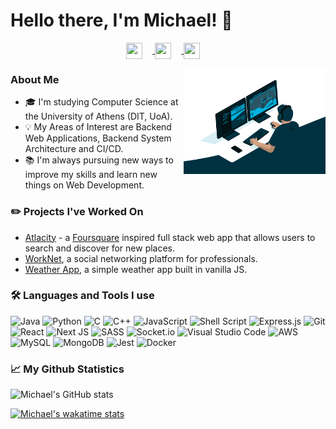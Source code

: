 # Hello there, I'm Michael! :wave:

<p align='center'>
<a href='https://twitter.com/michael_vks' target='_blank'> <img align='center' height="26" style='margin-right: 16px;' width="26" style='margin-right: 16px;'  src="https://cdn.jsdelivr.net/npm/simple-icons@v5/icons/twitter.svg" />
</a>
<a href='https://www.linkedin.com/in/michaelvolakis/' target='_blank'><img align='center' height="26" style='margin-right: 16px;' width="26" style='margin-right: 16px;'  src="https://cdn.jsdelivr.net/npm/simple-icons@v5/icons/linkedin.svg" /> </a>
<a href='mailto:mivolakis@gmail.com' target='_blank'><img align='center' height="26"  width="26" style='margin-right: 16px;'  src="https://cdn.jsdelivr.net/npm/simple-icons@v5/icons/minutemailer.svg" /> </a>
 </p>
<p float="right">
 <img align='right' style='display: inline; !important' width="45%"  src='media/coding_animation.gif' alt='Coding Animation'  />


### About Me

-   :mortar_board: I'm studying Computer Science at the University of Athens (DIT, UoA).
-   :bulb: My Areas of Interest are Backend Web Applications, Backend System Architecture and CI/CD.
-   :books: I'm always pursuing new ways to improve my skills and learn new things on Web Development.
</p>

### :pencil2: Projects I've Worked On

- [Atlacity](https://atlacity.vercel.app) - a [Foursquare](https://foursquare.com/city-guide) inspired full stack web app that allows users to search and discover for new places.
- [WorkNet](https://michaelvol-worknet.herokuapp.com), a social networking platform for professionals.
- [Weather App](https://github.com/Michael-Vol/WeatherApp), a simple weather app built in vanilla JS.
  


###  :hammer_and_wrench: Languages and Tools I use  
![Java](https://img.shields.io/badge/java-%23ED8B00.svg?style=for-the-badge&logo=java&logoColor=white)
![Python](https://img.shields.io/badge/python-3670A0?style=for-the-badge&logo=python&logoColor=ffdd54)
![C](https://img.shields.io/badge/c-%2300599C.svg?style=for-the-badge&logo=c&logoColor=white)
![C++](https://img.shields.io/badge/c++-%2300599C.svg?style=for-the-badge&logo=c%2B%2B&logoColor=white)
![JavaScript](https://img.shields.io/badge/javascript-%23323330.svg?style=for-the-badge&logo=javascript&logoColor=%23F7DF1E)
![Shell Script](https://img.shields.io/badge/shell_script-%23121011.svg?style=for-the-badge&logo=gnu-bash&logoColor=white)
![Express.js](https://img.shields.io/badge/express.js-%23404d59.svg?style=for-the-badge&logo=express&logoColor=%2361DAFB)
![Git](https://img.shields.io/badge/git-%23F05033.svg?style=for-the-badge&logo=git&logoColor=white)
![React](https://img.shields.io/badge/react-%2320232a.svg?style=for-the-badge&logo=react&logoColor=%2361DAFB)
![Next JS](https://img.shields.io/badge/Next-black?style=for-the-badge&logo=next.js&logoColor=white)
![SASS](https://img.shields.io/badge/SASS-hotpink.svg?style=for-the-badge&logo=SASS&logoColor=white)
![Socket.io](https://img.shields.io/badge/Socket.io-black?style=for-the-badge&logo=socket.io&badgeColor=010101)
![Visual Studio Code](https://img.shields.io/badge/Visual%20Studio%20Code-0078d7.svg?style=for-the-badge&logo=visual-studio-code&logoColor=white)
![AWS](https://img.shields.io/badge/AWS-%23FF9900.svg?style=for-the-badge&logo=amazon-aws&logoColor=white)
![MySQL](https://img.shields.io/badge/mysql-%2300f.svg?style=for-the-badge&logo=mysql&logoColor=white)
![MongoDB](https://img.shields.io/badge/MongoDB-%234ea94b.svg?style=for-the-badge&logo=mongodb&logoColor=white)
![Jest](https://img.shields.io/badge/-jest-%23C21325?style=for-the-badge&logo=jest&logoColor=white)
![Docker](https://img.shields.io/badge/docker-%230db7ed.svg?style=for-the-badge&logo=docker&logoColor=white)



### :chart_with_upwards_trend: My Github Statistics
![Michael's GitHub stats](https://github-readme-stats.vercel.app/api?username=Michael-Vol&show_icons=true&hide_title=true&include_all_commits=true&count_private=true&theme=github_dark)

[![Michael's wakatime stats](https://github-readme-stats.vercel.app/api/wakatime?username=michaelvol&theme=github_dark)](https://github.com/anuraghazra/github-readme-stats)
